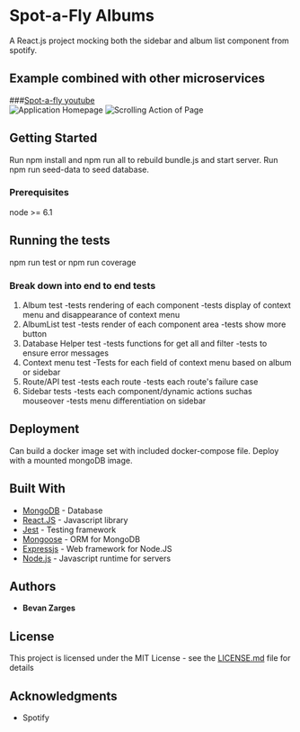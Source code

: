# Spot-a-Fly Albums

A React.js project mocking both the sidebar and album list component from spotify.

## Example combined with other microservices 
###[Spot-a-fly youtube](https://www.youtube.com/watch?v=dnSiX6tHUDo&feature=youtu.be)\
![Application Homepage](https://media.giphy.com/media/Y1e9lvIChjr8YE6qYZ/giphy.gif)
![Scrolling Action of Page](https://media.giphy.com/media/ckkvHCrx8jaDQHpU5N/giphy.gif)

## Getting Started

Run npm install and npm run all to rebuild bundle.js and start server.
Run npm run seed-data to seed database.

### Prerequisites

node >= 6.1

## Running the tests

npm run test or npm run coverage

### Break down into end to end tests

1. Album test
  -tests rendering of each component
  -tests display of context menu and disappearance of context menu
2. AlbumList test
  -tests render of each component area 
  -tests show more button
3. Database Helper test
  -tests functions for get all and filter
  -tests to ensure error messages
4. Context menu test
  -Tests for each field of context menu based on album or sidebar
5. Route/API test
  -tests each route 
  -tests each route's failure case
6. Sidebar tests
  -tests each component/dynamic actions suchas mouseover
  -tests menu differentiation on sidebar


## Deployment

Can build a docker image set with included docker-compose file. Deploy with a mounted mongoDB image.

## Built With

* [MongoDB](https://www.mongodb.com/) - Database
* [React.JS](https://reactjs.org/) - Javascript library
* [Jest](https://jestjs.io/) - Testing framework
* [Mongoose](https://mongoosejs.com/) - ORM for MongoDB
* [Expressjs](https://expressjs.com/) - Web framework for Node.JS
* [Node.js](https://nodejs.org/en/about/) - Javascript runtime for servers

## Authors

* **Bevan Zarges**

## License

This project is licensed under the MIT License - see the [LICENSE.md](LICENSE.md) file for details

## Acknowledgments

* Spotify

